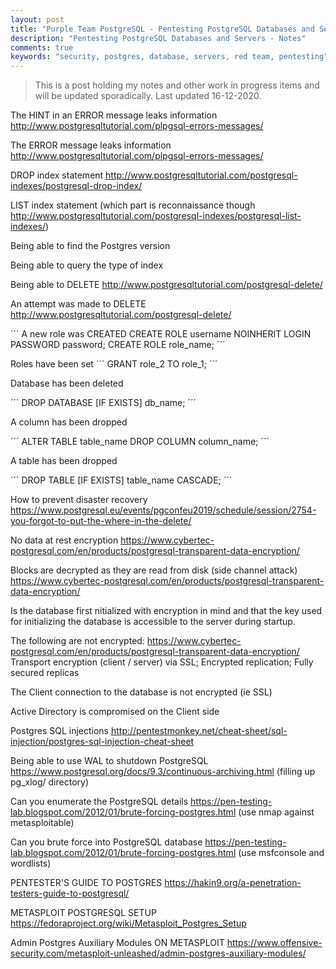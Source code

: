 ```yaml
---
layout: post
title: "Purple Team PostgreSQL - Pentesting PostgreSQL Databases and Servers"
description: "Pentesting PostgreSQL Databases and Servers - Notes"
comments: true
keywords: "security, postgres, database, servers, red team, pentesting"
---
```


> This is a post holding my notes and other work in progress items and will be updated sporadically.  Last updated 16-12-2020.

The HINT in an ERROR message leaks information http://www.postgresqltutorial.com/plpgsql-errors-messages/

The ERROR message leaks information http://www.postgresqltutorial.com/plpgsql-errors-messages/

DROP index statement http://www.postgresqltutorial.com/postgresql-indexes/postgresql-drop-index/

LIST index statement (which part is reconnaissance though http://www.postgresqltutorial.com/postgresql-indexes/postgresql-list-indexes/)

Being able to find the Postgres version

Being able to query the type of index

Being able to DELETE http://www.postgresqltutorial.com/postgresql-delete/

An attempt was made to DELETE http://www.postgresqltutorial.com/postgresql-delete/

´´´
A new role was CREATED
CREATE ROLE username NOINHERIT LOGIN PASSWORD password;
CREATE ROLE role_name;
´´´

Roles have been set
´´´
GRANT role_2 TO role_1;
´´´

Database has been deleted

´´´
DROP DATABASE [IF EXISTS] db_name;
´´´

A column has been dropped

´´´
ALTER TABLE table_name DROP COLUMN column_name;
´´´

A table has been dropped

´´´
DROP TABLE [IF EXISTS] table_name CASCADE;
´´´

How to prevent disaster recovery https://www.postgresql.eu/events/pgconfeu2019/schedule/session/2754-you-forgot-to-put-the-where-in-the-delete/

No data at rest encryption https://www.cybertec-postgresql.com/en/products/postgresql-transparent-data-encryption/

Blocks are decrypted as they are read from disk (side channel attack) https://www.cybertec-postgresql.com/en/products/postgresql-transparent-data-encryption/

Is the database first nitialized with encryption in mind and that the key used for initializing the database is accessible to the server during startup.

The following are not encrypted: https://www.cybertec-postgresql.com/en/products/postgresql-transparent-data-encryption/
 Transport encryption (client / server) via SSL; Encrypted replication; Fully secured replicas

The Client connection to the database is not encrypted (ie SSL)

Active Directory is compromised on the Client side

Postgres SQL injections http://pentestmonkey.net/cheat-sheet/sql-injection/postgres-sql-injection-cheat-sheet

Being able to use WAL to shutdown PostgreSQL https://www.postgresql.org/docs/9.3/continuous-archiving.html (filling up pg_xlog/ directory)

Can you enumerate the PostgreSQL details https://pen-testing-lab.blogspot.com/2012/01/brute-forcing-postgres.html (use nmap against metasploitable)

Can you brute force into PostgreSQL database https://pen-testing-lab.blogspot.com/2012/01/brute-forcing-postgres.html (use msfconsole and wordlists)

PENTESTER'S GUIDE TO POSTGRES https://hakin9.org/a-penetration-testers-guide-to-postgresql/

METASPLOIT POSTGRESQL SETUP https://fedoraproject.org/wiki/Metasploit_Postgres_Setup

Admin Postgres Auxiliary Modules ON METASPLOIT https://www.offensive-security.com/metasploit-unleashed/admin-postgres-auxiliary-modules/
